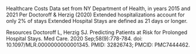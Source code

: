 Healthcare Costs
Data set from NY Department of Health, in years 2015 and 2021
Per Doctoroff & Herzig (2020)
Extended hospitalizations account for only 2% of stays 
Extended Hospital Stays are defined as 21 days or longer. 

Resources 
Doctoroff L, Herzig SJ. Predicting Patients at Risk for Prolonged Hospital Stays. Med Care. 2020 Sep;58(9):778-784. doi: 10.1097/MLR.0000000000001345. PMID: 32826743; PMCID: PMC7444462.
